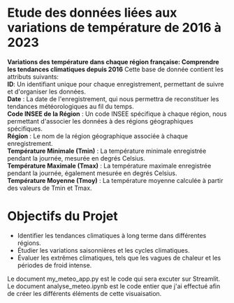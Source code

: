 # Etude des données liées aux variations de température de 2016 à 2023
**Variations des température dans chaque région française: Comprendre les tendances climatiques depuis 2016**
Cette base de donnée contient les attributs suivants:  
**ID**: Un identifiant unique pour chaque enregistrement, permettant de suivre et d'organiser les données.   
**Date** : La date de l'enregistrement, qui nous permettra de reconstituer les tendances météorologiques au fil du temps.  
**Code INSEE de la Région** : Un code INSEE spécifique à chaque région, nous permettant d'associer les données à des régions géographiques spécifiques.  
**Région** : Le nom de la région géographique associée à chaque enregistrement.  
**Température Minimale (Tmin)** : La température minimale enregistrée pendant la journée, mesurée en degrés Celsius.  
**Température Maximale (Tmax)** : La température maximale enregistrée pendant la journée, également mesurée en degrés Celsius.  
**Température Moyenne (Tmoy)** : La température moyenne calculée à partir des valeurs de Tmin et Tmax.  

# Objectifs du Projet
 - Identifier les tendances climatiques à long terme dans différentes régions.
 - Étudier les variations saisonnières et les cycles climatiques.
 - Évaluer les extrêmes climatiques, tels que les vagues de chaleur et les périodes de froid intense.


Le document my_meteo_app.py est le code qui sera excuter sur Streamlit.  
Le document analyse_meteo.ipynb est le code entier que j'ai effectué afin de créer les différents éléments de cette visuaisation.
